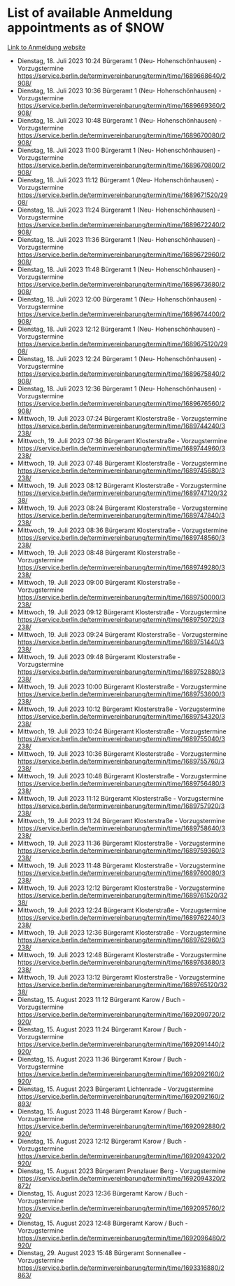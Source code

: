 # List of available Anmeldung appointments as of $NOW
[Link to Anmeldung website](https://service.berlin.de/terminvereinbarung/termin/tag.php?termin=1&anliegen[]=120686&dienstleisterlist=122210,122217,327316,122219,327312,122227,327314,122231,327346,122243,327348,122254,122252,329742,122260,329745,122262,329748,122271,327278,122273,327274,122277,327276,330436,122280,327294,122282,327290,122284,327292,122291,327270,122285,327266,122286,327264,122296,327268,150230,329760,122297,327286,122294,327284,122312,329763,122314,329775,122304,327330,122311,327334,122309,327332,317869,122281,327352,122279,329772,122283,122276,327324,122274,327326,122267,329766,122246,327318,122251,327320,122257,327322,122208,327298,122226,327300&herkunft=http%3A%2F%2Fservice.berlin.de%2Fdienstleistung%2F120686%2F)
- Dienstag, 18. Juli 2023 10:24 Bürgeramt 1 (Neu- Hohenschönhausen) - Vorzugstermine https://service.berlin.de/terminvereinbarung/termin/time/1689668640/2908/
- Dienstag, 18. Juli 2023 10:36 Bürgeramt 1 (Neu- Hohenschönhausen) - Vorzugstermine https://service.berlin.de/terminvereinbarung/termin/time/1689669360/2908/
- Dienstag, 18. Juli 2023 10:48 Bürgeramt 1 (Neu- Hohenschönhausen) - Vorzugstermine https://service.berlin.de/terminvereinbarung/termin/time/1689670080/2908/
- Dienstag, 18. Juli 2023 11:00 Bürgeramt 1 (Neu- Hohenschönhausen) - Vorzugstermine https://service.berlin.de/terminvereinbarung/termin/time/1689670800/2908/
- Dienstag, 18. Juli 2023 11:12 Bürgeramt 1 (Neu- Hohenschönhausen) - Vorzugstermine https://service.berlin.de/terminvereinbarung/termin/time/1689671520/2908/
- Dienstag, 18. Juli 2023 11:24 Bürgeramt 1 (Neu- Hohenschönhausen) - Vorzugstermine https://service.berlin.de/terminvereinbarung/termin/time/1689672240/2908/
- Dienstag, 18. Juli 2023 11:36 Bürgeramt 1 (Neu- Hohenschönhausen) - Vorzugstermine https://service.berlin.de/terminvereinbarung/termin/time/1689672960/2908/
- Dienstag, 18. Juli 2023 11:48 Bürgeramt 1 (Neu- Hohenschönhausen) - Vorzugstermine https://service.berlin.de/terminvereinbarung/termin/time/1689673680/2908/
- Dienstag, 18. Juli 2023 12:00 Bürgeramt 1 (Neu- Hohenschönhausen) - Vorzugstermine https://service.berlin.de/terminvereinbarung/termin/time/1689674400/2908/
- Dienstag, 18. Juli 2023 12:12 Bürgeramt 1 (Neu- Hohenschönhausen) - Vorzugstermine https://service.berlin.de/terminvereinbarung/termin/time/1689675120/2908/
- Dienstag, 18. Juli 2023 12:24 Bürgeramt 1 (Neu- Hohenschönhausen) - Vorzugstermine https://service.berlin.de/terminvereinbarung/termin/time/1689675840/2908/
- Dienstag, 18. Juli 2023 12:36 Bürgeramt 1 (Neu- Hohenschönhausen) - Vorzugstermine https://service.berlin.de/terminvereinbarung/termin/time/1689676560/2908/
- Mittwoch, 19. Juli 2023 07:24 Bürgeramt Klosterstraße - Vorzugstermine https://service.berlin.de/terminvereinbarung/termin/time/1689744240/3238/
- Mittwoch, 19. Juli 2023 07:36 Bürgeramt Klosterstraße - Vorzugstermine https://service.berlin.de/terminvereinbarung/termin/time/1689744960/3238/
- Mittwoch, 19. Juli 2023 07:48 Bürgeramt Klosterstraße - Vorzugstermine https://service.berlin.de/terminvereinbarung/termin/time/1689745680/3238/
- Mittwoch, 19. Juli 2023 08:12 Bürgeramt Klosterstraße - Vorzugstermine https://service.berlin.de/terminvereinbarung/termin/time/1689747120/3238/
- Mittwoch, 19. Juli 2023 08:24 Bürgeramt Klosterstraße - Vorzugstermine https://service.berlin.de/terminvereinbarung/termin/time/1689747840/3238/
- Mittwoch, 19. Juli 2023 08:36 Bürgeramt Klosterstraße - Vorzugstermine https://service.berlin.de/terminvereinbarung/termin/time/1689748560/3238/
- Mittwoch, 19. Juli 2023 08:48 Bürgeramt Klosterstraße - Vorzugstermine https://service.berlin.de/terminvereinbarung/termin/time/1689749280/3238/
- Mittwoch, 19. Juli 2023 09:00 Bürgeramt Klosterstraße - Vorzugstermine https://service.berlin.de/terminvereinbarung/termin/time/1689750000/3238/
- Mittwoch, 19. Juli 2023 09:12 Bürgeramt Klosterstraße - Vorzugstermine https://service.berlin.de/terminvereinbarung/termin/time/1689750720/3238/
- Mittwoch, 19. Juli 2023 09:24 Bürgeramt Klosterstraße - Vorzugstermine https://service.berlin.de/terminvereinbarung/termin/time/1689751440/3238/
- Mittwoch, 19. Juli 2023 09:48 Bürgeramt Klosterstraße - Vorzugstermine https://service.berlin.de/terminvereinbarung/termin/time/1689752880/3238/
- Mittwoch, 19. Juli 2023 10:00 Bürgeramt Klosterstraße - Vorzugstermine https://service.berlin.de/terminvereinbarung/termin/time/1689753600/3238/
- Mittwoch, 19. Juli 2023 10:12 Bürgeramt Klosterstraße - Vorzugstermine https://service.berlin.de/terminvereinbarung/termin/time/1689754320/3238/
- Mittwoch, 19. Juli 2023 10:24 Bürgeramt Klosterstraße - Vorzugstermine https://service.berlin.de/terminvereinbarung/termin/time/1689755040/3238/
- Mittwoch, 19. Juli 2023 10:36 Bürgeramt Klosterstraße - Vorzugstermine https://service.berlin.de/terminvereinbarung/termin/time/1689755760/3238/
- Mittwoch, 19. Juli 2023 10:48 Bürgeramt Klosterstraße - Vorzugstermine https://service.berlin.de/terminvereinbarung/termin/time/1689756480/3238/
- Mittwoch, 19. Juli 2023 11:12 Bürgeramt Klosterstraße - Vorzugstermine https://service.berlin.de/terminvereinbarung/termin/time/1689757920/3238/
- Mittwoch, 19. Juli 2023 11:24 Bürgeramt Klosterstraße - Vorzugstermine https://service.berlin.de/terminvereinbarung/termin/time/1689758640/3238/
- Mittwoch, 19. Juli 2023 11:36 Bürgeramt Klosterstraße - Vorzugstermine https://service.berlin.de/terminvereinbarung/termin/time/1689759360/3238/
- Mittwoch, 19. Juli 2023 11:48 Bürgeramt Klosterstraße - Vorzugstermine https://service.berlin.de/terminvereinbarung/termin/time/1689760080/3238/
- Mittwoch, 19. Juli 2023 12:12 Bürgeramt Klosterstraße - Vorzugstermine https://service.berlin.de/terminvereinbarung/termin/time/1689761520/3238/
- Mittwoch, 19. Juli 2023 12:24 Bürgeramt Klosterstraße - Vorzugstermine https://service.berlin.de/terminvereinbarung/termin/time/1689762240/3238/
- Mittwoch, 19. Juli 2023 12:36 Bürgeramt Klosterstraße - Vorzugstermine https://service.berlin.de/terminvereinbarung/termin/time/1689762960/3238/
- Mittwoch, 19. Juli 2023 12:48 Bürgeramt Klosterstraße - Vorzugstermine https://service.berlin.de/terminvereinbarung/termin/time/1689763680/3238/
- Mittwoch, 19. Juli 2023 13:12 Bürgeramt Klosterstraße - Vorzugstermine https://service.berlin.de/terminvereinbarung/termin/time/1689765120/3238/
- Dienstag, 15. August 2023 11:12 Bürgeramt Karow / Buch - Vorzugstermine https://service.berlin.de/terminvereinbarung/termin/time/1692090720/2920/
- Dienstag, 15. August 2023 11:24 Bürgeramt Karow / Buch - Vorzugstermine https://service.berlin.de/terminvereinbarung/termin/time/1692091440/2920/
- Dienstag, 15. August 2023 11:36 Bürgeramt Karow / Buch - Vorzugstermine https://service.berlin.de/terminvereinbarung/termin/time/1692092160/2920/
- Dienstag, 15. August 2023  Bürgeramt Lichtenrade - Vorzugstermine https://service.berlin.de/terminvereinbarung/termin/time/1692092160/2893/
- Dienstag, 15. August 2023 11:48 Bürgeramt Karow / Buch - Vorzugstermine https://service.berlin.de/terminvereinbarung/termin/time/1692092880/2920/
- Dienstag, 15. August 2023 12:12 Bürgeramt Karow / Buch - Vorzugstermine https://service.berlin.de/terminvereinbarung/termin/time/1692094320/2920/
- Dienstag, 15. August 2023  Bürgeramt Prenzlauer Berg - Vorzugstermine https://service.berlin.de/terminvereinbarung/termin/time/1692094320/2872/
- Dienstag, 15. August 2023 12:36 Bürgeramt Karow / Buch - Vorzugstermine https://service.berlin.de/terminvereinbarung/termin/time/1692095760/2920/
- Dienstag, 15. August 2023 12:48 Bürgeramt Karow / Buch - Vorzugstermine https://service.berlin.de/terminvereinbarung/termin/time/1692096480/2920/
- Dienstag, 29. August 2023 15:48 Bürgeramt Sonnenallee - Vorzugstermine https://service.berlin.de/terminvereinbarung/termin/time/1693316880/2863/
